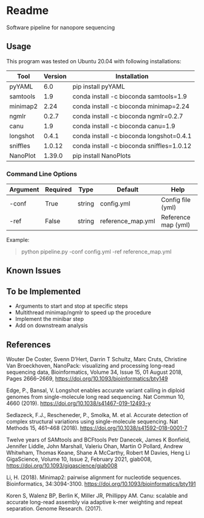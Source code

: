 # Readme
Software pipeline for nanopore sequencing

## Usage
This program was tested on Ubuntu 20.04 with following installations:

Tool | Version | Installation 
-----|---------|-------------
pyYAML | 6.0 | pip install pyYAML
samtools | 1.9 | conda install -c bioconda samtools=1.9
minimap2 | 2.24 | conda install -c bioconda minimap=2.24
ngmlr | 0.2.7 | conda install -c bioconda ngmlr=0.2.7
canu | 1.9 | conda install -c bioconda canu=1.9
longshot | 0.4.1 | conda install -c bioconda longshot=0.4.1
sniffles | 1.0.12 | conda install -c bioconda sniffles=1.0.12
NanoPlot | 1.39.0 | pip install NanoPlots


### Command Line Options
Argument | Required | Type | Default | Help 
---------|----------|------|---------|------
\-conf | True | string | config.yml | Config file (yml)
\-ref | False | string | reference_map.yml | Reference map (yml)

Example:   
> python pipeline.py -conf config.yml -ref reference_map.yml

## Known Issues

## To be Implemented
- Arguments to start and stop at specific steps
- Multithread minimap/ngmlr to speed up the procedure
- Implement the minibar step
- Add on downstream analysis

## References

Wouter De Coster, Svenn D’Hert, Darrin T Schultz, Marc Cruts, Christine Van Broeckhoven, NanoPack: visualizing and processing long-read sequencing data, Bioinformatics, Volume 34, Issue 15, 01 August 2018, Pages 2666–2669, https://doi.org/10.1093/bioinformatics/bty149

Edge, P., Bansal, V. Longshot enables accurate variant calling in diploid genomes from single-molecule long read sequencing. Nat Commun 10, 4660 (2019). https://doi.org/10.1038/s41467-019-12493-y

Sedlazeck, F.J., Rescheneder, P., Smolka, M. et al. Accurate detection of complex structural variations using single-molecule sequencing. Nat Methods 15, 461–468 (2018). https://doi.org/10.1038/s41592-018-0001-7

Twelve years of SAMtools and BCFtools
Petr Danecek, James K Bonfield, Jennifer Liddle, John Marshall, Valeriu Ohan, Martin O Pollard, Andrew Whitwham, Thomas Keane, Shane A McCarthy, Robert M Davies, Heng Li
GigaScience, Volume 10, Issue 2, February 2021, giab008, https://doi.org/10.1093/gigascience/giab008

Li, H. (2018). Minimap2: pairwise alignment for nucleotide sequences. Bioinformatics, 34:3094-3100. https://doi.org/10.1093/bioinformatics/bty191

Koren S, Walenz BP, Berlin K, Miller JR, Phillippy AM. Canu: scalable and accurate long-read assembly via adaptive k-mer weighting and repeat separation. Genome Research. (2017).

